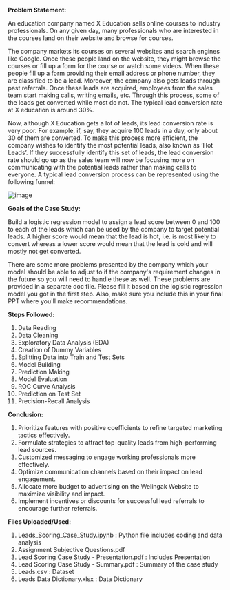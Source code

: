 **Problem Statement:**

An education company named X Education sells online courses to industry professionals. On any given day, many professionals who are interested in the courses land on their website and browse for courses. 

The company markets its courses on several websites and search engines like Google. Once these people land on the website, they might browse the courses or fill up a form for the course or watch some videos. When these people fill up a form providing their email address or phone number, they are classified to be a lead. Moreover, the company also gets leads through past referrals. Once these leads are acquired, employees from the sales team start making calls, writing emails, etc. Through this process, some of the leads get converted while most do not. The typical lead conversion rate at X education is around 30%. 

Now, although X Education gets a lot of leads, its lead conversion rate is very poor. For example, if, say, they acquire 100 leads in a day, only about 30 of them are converted. To make this process more efficient, the company wishes to identify the most potential leads, also known as ‘Hot Leads’. If they successfully identify this set of leads, the lead conversion rate should go up as the sales team will now be focusing more on communicating with the potential leads rather than making calls to everyone. A typical lead conversion process can be represented using the following funnel:

![image](https://github.com/Sonalitt/Lead-Scoring-Case-Study/assets/152708978/7074933d-6339-4a25-8ec7-d248b103f285)

**Goals of the Case Study:**

Build a logistic regression model to assign a lead score between 0 and 100 to each of the leads which can be used by the company to target potential leads. A higher score would mean that the lead is hot, i.e. is most likely to convert whereas a lower score would mean that the lead is cold and will mostly not get converted.

There are some more problems presented by the company which your model should be able to adjust to if the company's requirement changes in the future so you will need to handle these as well. These problems are provided in a separate doc file. Please fill it based on the logistic regression model you got in the first step. Also, make sure you include this in your final PPT where you'll make recommendations.

**Steps Followed:**

1. Data Reading
2. Data Cleaning
3. Exploratory Data Analysis (EDA)
4. Creation of Dummy Variables
5. Splitting Data into Train and Test Sets
6. Model Building
7. Prediction Making
8. Model Evaluation
9. ROC Curve Analysis
10. Prediction on Test Set
11. Precision-Recall Analysis

**Conclusion:**

1. Prioritize features with positive coefficients to refine targeted marketing tactics effectively.
2. Formulate strategies to attract top-quality leads from high-performing lead sources.
3. Customized messaging to engage working professionals more effectively.
4. Optimize communication channels based on their impact on lead engagement.
5. Allocate more budget to advertising on the Welingak Website to maximize visibility and impact.
6. Implement incentives or discounts for successful lead referrals to encourage further referrals.

**Files Uploaded/Used:**

1. Leads_Scoring_Case_Study.ipynb : Python file includes coding and data analysis
2. Assignment Subjective Questions.pdf
3. Lead Scoring Case Study - Presentation.pdf : Includes Presentation
4. Lead Scoring Case Study - Summary.pdf : Summary of the case study
5. Leads.csv : Dataset
6. Leads Data Dictionary.xlsx : Data Dictionary
